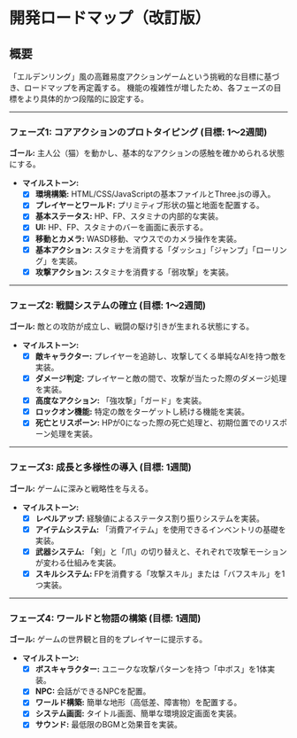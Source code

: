 # 開発ロードマップ（改訂版）

## 概要

「エルデンリング」風の高難易度アクションゲームという挑戦的な目標に基づき、ロードマップを再定義する。
機能の複雑性が増したため、各フェーズの目標をより具体的かつ段階的に設定する。

---

### フェーズ1: コアアクションのプロトタイピング (目標: 1〜2週間)

**ゴール:** 主人公（猫）を動かし、基本的なアクションの感触を確かめられる状態にする。

- **マイルストーン:**
  - [x] **環境構築:** HTML/CSS/JavaScriptの基本ファイルとThree.jsの導入。
  - [x] **プレイヤーとワールド:** プリミティブ形状の猫と地面を配置する。
  - [x] **基本ステータス:** HP、FP、スタミナの内部的な実装。
  - [x] **UI:** HP、FP、スタミナのバーを画面に表示する。
  - [x] **移動とカメラ:** WASD移動、マウスでのカメラ操作を実装。
  - [x] **基本アクション:** スタミナを消費する「ダッシュ」「ジャンプ」「ローリング」を実装。
  - [x] **攻撃アクション:** スタミナを消費する「弱攻撃」を実装。

---

### フェーズ2: 戦闘システムの確立 (目標: 1〜2週間)

**ゴール:** 敵との攻防が成立し、戦闘の駆け引きが生まれる状態にする。

- **マイルストーン:**
  - [x] **敵キャラクター:** プレイヤーを追跡し、攻撃してくる単純なAIを持つ敵を実装。
  - [x] **ダメージ判定:** プレイヤーと敵の間で、攻撃が当たった際のダメージ処理を実装。
  - [x] **高度なアクション:** 「強攻撃」「ガード」を実装。
  - [x] **ロックオン機能:** 特定の敵をターゲットし続ける機能を実装。
  - [x] **死亡とリスポーン:** HPが0になった際の死亡処理と、初期位置でのリスポーン処理を実装。

---

### フェーズ3: 成長と多様性の導入 (目標: 1週間)

**ゴール:** ゲームに深みと戦略性を与える。

- **マイルストーン:**
  - [x] **レベルアップ:** 経験値によるステータス割り振りシステムを実装。
  - [x] **アイテムシステム:** 「消費アイテム」を使用できるインベントリの基礎を実装。
  - [x] **武器システム:** 「剣」と「爪」の切り替えと、それぞれで攻撃モーションが変わる仕組みを実装。
  - [x] **スキルシステム:** FPを消費する「攻撃スキル」または「バフスキル」を1つ実装。

---

### フェーズ4: ワールドと物語の構築 (目標: 1週間)

**ゴール:** ゲームの世界観と目的をプレイヤーに提示する。

- **マイルストーン:**
  - [x] **ボスキャラクター:** ユニークな攻撃パターンを持つ「中ボス」を1体実装。
  - [x] **NPC:** 会話ができるNPCを配置。
  - [x] **ワールド構築:** 簡単な地形（高低差、障害物）を配置する。
  - [x] **システム画面:** タイトル画面、簡単な環境設定画面を実装。
  - [x] **サウンド:** 最低限のBGMと効果音を実装。